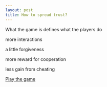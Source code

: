 ```yaml
---
layout: post
title: How to spread trust?
---
```


What the game is defines what the players do

more interactions 

a little forgiveness

more reward for cooperation 

less gain from cheating


[Play the game](https://ncase.me/trust/)

